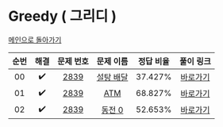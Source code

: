 # Greedy ( 그리디 )

[메인으로 돌아가기](https://github.com/hhcczz/baekjoon)


|          순번          |        해결         |        문제 번호         |        문제 이름         |         정답 비율          |        풀이 링크         |
| :-----: | :-----: | :-----: | :-----: | :-----: | :-----: |
| 00 |  :heavy_check_mark:  | <a href="https://www.acmicpc.net/problem/2839" target="_blank">2839</a> | <a href="https://www.acmicpc.net/problem/2839" target="_blank">설탕 배달</a> | 37.427% | <a href="./../Solution/Greedy/2839">바로가기</a> |
| 01 |  :heavy_check_mark:  | <a href="https://www.acmicpc.net/problem/11399" target="_blank">2839</a> | <a href="https://www.acmicpc.net/problem/11399" target="_blank">ATM</a> | 68.827% | <a href="./../Solution/Greedy/11399">바로가기</a> |
| 02 |  :heavy_check_mark:  | <a href="https://www.acmicpc.net/problem/11047" target="_blank">2839</a> | <a href="https://www.acmicpc.net/problem/11047" target="_blank">동전 0</a> | 52.653% | <a href="./../Solution/Greedy/11047">바로가기</a> |
